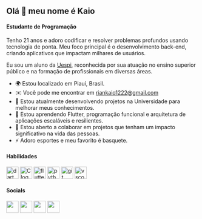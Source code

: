 ## Olá 👋 meu nome é Kaio

#### Estudante de Programação

Tenho 21 anos e adoro codificar e resolver problemas profundos usando tecnologia de ponta. Meu foco principal é o desenvolvimento back-end, criando aplicativos que impactam milhares de usuários.

Eu sou um aluno da [Uespi](https://uespi.br/), reconhecida por sua atuação no ensino superior público e na formação de profissionais em diversas áreas.

* 🌍 Estou localizado em Piauí, Brasil.
* ✉️  Você pode me encontrar em [riankaio1222@gmail.com](mailto:riankaio1222@gmail.com)
* 🚀  Estou atualmente desenvolvendo projetos na Universidade para melhorar meus conhecimentos.
* 🧠 Estou aprendendo Flutter, programação funcional e arquitetura de aplicações escaláveis e resilientes.
* 🤝  Estou aberto a colaborar em projetos que tenham um impacto significativo na vida das pessoas.
* ⚡  Adoro esportes e meu favorito é basquete.

#### Habilidades

<div align="left">
  <img src="https://cdn.jsdelivr.net/gh/devicons/devicon/icons/dart/dart-original.svg" height="32" alt="dart logo" />
  <img src="https://cdn.jsdelivr.net/gh/devicons/devicon/icons/c/c-original.svg" height="32" alt="C logo" />
  <img src="https://cdn.jsdelivr.net/gh/devicons/devicon/icons/flutter/flutter-original.svg" height="32" alt="flutter logo" />
  <img src="https://cdn.jsdelivr.net/gh/devicons/devicon/icons/python/python-original.svg" height="32" alt="python logo"  />
  <img src="https://cdn.jsdelivr.net/gh/devicons/devicon/icons/git/git-original.svg" height="32" alt="git logo"  />
  <img src="https://cdn.jsdelivr.net/gh/devicons/devicon/icons/vscode/vscode-original.svg" height="32" alt="vscode logo"  />
</div>

#### Socials

<p align="left">
  <a href="https://github.com/R-Kaio" target="_blank" rel="noreferrer"><img src="https://raw.githubusercontent.com/danielcranney/readme-generator/main/public/icons/socials/github-dark.svg" width="32" height="32" /></a>
  <a href="https://www.linkedin.com/in/guilhermo-masid-494677b8" target="_blank" rel="noreferrer"><img src="https://raw.githubusercontent.com/danielcranney/readme-generator/main/public/icons/socials/linkedin.svg" width="32" height="32" /></a>
  <a href="https://www.stackoverflow.com/users/13367336/guilhermo-masid" target="_blank" rel="noreferrer"><img src="https://raw.githubusercontent.com/danielcranney/readme-generator/main/public/icons/socials/stackoverflow.svg" width="32" height="32" /></a> 
  <a href="https://www.youtube.com/@gmasid" target="_blank" rel="noreferrer"><img src="https://raw.githubusercontent.com/danielcranney/readme-generator/main/public/icons/socials/youtube.svg" width="32" height="32" /></a>
</p>
